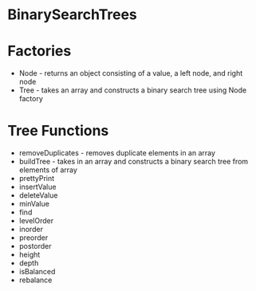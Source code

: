 # BinarySearchTrees

# Factories
* Node - returns an object consisting of a value, a left node, and right node
* Tree - takes an array and constructs a binary search tree using Node factory

# Tree Functions
* removeDuplicates - removes duplicate elements in an array
* buildTree - takes in an array and constructs a binary search tree from elements of array
* prettyPrint
* insertValue
* deleteValue
* minValue
* find
* levelOrder
* inorder
* preorder
* postorder
* height
* depth
* isBalanced
* rebalance